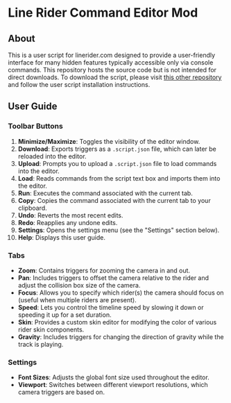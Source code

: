 # Line Rider Command Editor Mod

## About

This is a user script for linerider.com designed to provide a user-friendly interface for many hidden features typically accessible only via console commands. This repository hosts the source code but is not intended for direct downloads. To download the script, please visit [this other repository](https://github.com/Malizma333/linerider-userscript-mods) and follow the user script installation instructions.

## User Guide

### Toolbar Buttons
1) **Minimize/Maximize**: Toggles the visibility of the editor window.
2) **Download**: Exports triggers as a `.script.json` file, which can later be reloaded into the editor.
3) **Upload**: Prompts you to upload a `.script.json` file to load commands into the editor.
4) **Load**: Reads commands from the script text box and imports them into the editor.
5) **Run**: Executes the command associated with the current tab.
6) **Copy**: Copies the command associated with the current tab to your clipboard.
7) **Undo**: Reverts the most recent edits.
8) **Redo**: Reapplies any undone edits.
9) **Settings**: Opens the settings menu (see the "Settings" section below).
10) **Help**: Displays this user guide.

### Tabs
- **Zoom**: Contains triggers for zooming the camera in and out.
- **Pan**: Includes triggers to offset the camera relative to the rider and adjust the collision box size of the camera.
- **Focus**: Allows you to specify which rider(s) the camera should focus on (useful when multiple riders are present).
- **Speed**: Lets you control the timeline speed by slowing it down or speeding it up for a set duration.
- **Skin**: Provides a custom skin editor for modifying the color of various rider skin components.
- **Gravity**: Includes triggers for changing the direction of gravity while the track is playing.

### Settings
- **Font Sizes**: Adjusts the global font size used throughout the editor.
- **Viewport**: Switches between different viewport resolutions, which camera triggers are based on.
